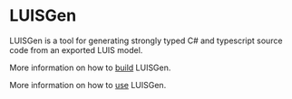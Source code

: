 # LUISGen
LUISGen is a tool for generating strongly typed C# and typescript source code from an exported LUIS model.

More information on how to [build](src/readme.md) LUISGen.

More information on how to [use](src/npm/readme.md) LUISGen.
